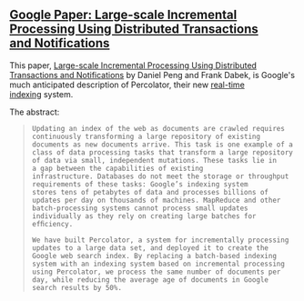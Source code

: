 ## [Google Paper: Large-scale Incremental Processing Using Distributed Transactions and Notifications](/blog/2010/10/1/google-paper-large-scale-incremental-processing-using-distri.html)

    

    

This paper, [Large-scale Incremental Processing Using Distributed Transactions and Notifications](http://research.google.com/pubs/pub36726.html#) by Daniel Peng and Frank Dabek, is Google's much anticipated description of Percolator, their new [real-time indexing](http://highscalability.com/blog/2010/9/11/googles-colossus-makes-search-real-time-by-dumping-mapreduce.html) system.

The abstract:

>     Updating an index of the web as documents are crawled requires continuously transforming a large repository of existing documents as new documents arrive. This task is one example of a class of data processing tasks that transform a large repository of data via small, independent mutations. These tasks lie in a gap between the capabilities of existing infrastructure. Databases do not meet the storage or throughput requirements of these tasks: Google’s indexing system stores tens of petabytes of data and processes billions of updates per day on thousands of machines. MapReduce and other batch-processing systems cannot process small updates individually as they rely on creating large batches for efﬁciency.
> 
>     We have built Percolator, a system for incrementally processing updates to a large data set, and deployed it to create the Google web search index. By replacing a batch-based indexing system with an indexing system based on incremental processing using Percolator, we process the same number of documents per day, while reducing the average age of documents in Google search results by 50%.     
> 
>     

    